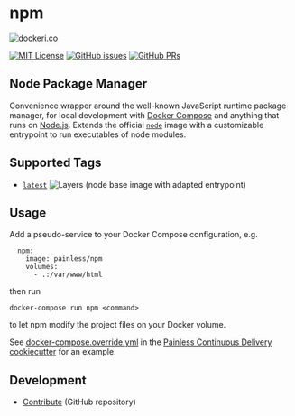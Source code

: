 npm
===

[![dockeri.co](http://dockeri.co/image/painless/npm)](https://hub.docker.com/r/painless/npm/)

[![MIT License](https://img.shields.io/github/license/painless-software/docker-npm.svg)](https://github.com/painless-software/docker-npm/blob/master/LICENSE
) [![GitHub issues](https://img.shields.io/github/issues-raw/painless-software/docker-npm.svg)](https://github.com/painless-software/docker-npm/issues
) [![GitHub PRs](https://img.shields.io/github/issues-pr-raw/painless-software/docker-npm.svg)](https://github.com/painless-software/docker-npm/pulls)

Node Package Manager
--------------------

Convenience wrapper around the well-known JavaScript runtime package manager, for local development with [Docker Compose](
https://docs.docker.com/compose/) and anything that runs on [Node.js](https://nodejs.org/). Extends the official [`node`](
https://hub.docker.com/r/_/node/) image with a customizable entrypoint to run executables of node modules.

Supported Tags
--------------

- [`latest`](https://github.com/painless-software/docker-npm/blob/master/Dockerfile) ![Layers](
https://images.microbadger.com/badges/image/painess/npm:latest.svg) (node base image with adapted entrypoint)

Usage
-----

Add a pseudo-service to your Docker Compose configuration, e.g.

```
  npm:
    image: painless/npm
    volumes:
      - .:/var/www/html
```

then run

```
docker-compose run npm <command>
```

to let npm modify the project files on your Docker volume.

See [docker-compose.override.yml](
https://github.com/painless-software/painless-continuous-delivery/blob/master/%7B%7Bcookiecutter.project_slug%7D%7D/_/deployment/php/docker-compose.override.yml
) in the [Painless Continuous Delivery cookiecutter](https://github.com/painless-software/painless-continuous-delivery) for an example.

Development
-----------

- [Contribute](https://github.com/painless-software/docker-npm/) (GitHub repository)
